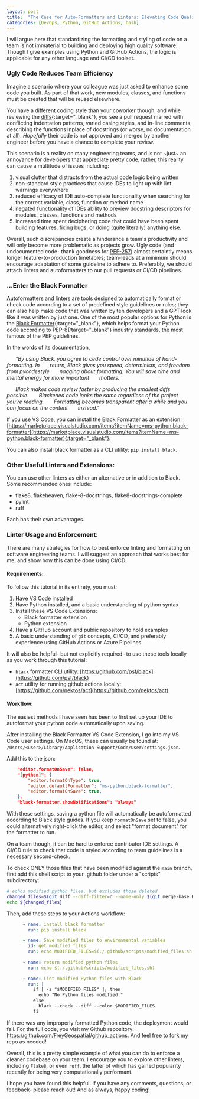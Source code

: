 ```yaml
---
layout: post
title:  "The Case for Auto-Formatters and Linters: Elevating Code Quality in Software Engineering"
categories: [DevOps, Python, GitHub Actions, bash]
---
```



I will argue here that standardizing the formatting and styling of code on a team is not immaterial to building and deploying high quality software. Though I give examples using Python and GitHub Actions, the logic is applicable for any other language and CI/CD toolset.

### Ugly Code Reduces Team Efficiency

Imagine a scenario where your colleague was just asked to enhance some code you built. As part of that work, new modules, classes, and functions must be created that will be reused elsewhere.

You have a different coding style than your coworker though, and while reviewing the [diffs](https://en.wikipedia.org/wiki/Diff){:target="_blank"}, you see a pull request marred with conflicting indentation patterns, varied casing styles, and in-line comments describing the functions inplace of docstrings (or worse, no documentation at all). *Hopefully* their code is not approved and merged by another engineer before you have a chance to complete your review.

This scenario is a reality on many engineering teams, and is not ~just~ an annoyance for developers that appreciate pretty code; rather, this reality can cause a multitude of issues including:
1. visual clutter that distracts from the actual code logic being written
1. non-standard style practices that cause IDEs to light up with lint warnings everywhere
1. reduced efficacy of IDE auto-complete functionality when searching for the correct variable, class, function or method name
1. negated functionality of IDEs ability to preview docstring descriptors for modules, classes, functions and methods
1. increased time spent deciphering code that could have been spent building features, fixing bugs, or doing (quite literally) anything else.

Overall, such discrepancies create a hinderance a team's productivity and will only become more problematic as projects grow. Ugly code (and undocumented code- thank goodness for [PEP-257](https://peps.python.org/pep-0257/)) almost certaintly means longer feature-to-production timetables; team-leads at a minimum should encourage adaptation of some guideline to adhere to. Preferably, we should attach linters and autoformatters to our pull requests or CI/CD pipelines.

### ...Enter the Black Formatter
Autoformatters and linters are tools designed to automatically format or check code according to a set of predefined style guidelines or rules; they can also help make code that was written by ten developers and a GPT look like it was written by just one. One of the most popular options for Python is the [Black Formatter](https://black.readthedocs.io/en/stable/){:target="_blank"}, which helps format your Python code according to [PEP-8](https://peps.python.org/pep-0008/){:target="_blank"} industry standards, the most famous of the PEP guidelines.

In the words of its documentation,


&nbsp;&nbsp;&nbsp;&nbsp;&nbsp;&nbsp;*"By using Black, you agree to cede control over minutiae of hand-formatting. In
&nbsp;&nbsp;&nbsp;&nbsp;&nbsp;&nbsp;return, Black gives you speed, determinism, and freedom from pycodestyle
&nbsp;&nbsp;&nbsp;&nbsp;&nbsp;&nbsp;nagging about formatting. You will save time and mental energy for more important
&nbsp;&nbsp;&nbsp;&nbsp;&nbsp;&nbsp;matters.*


&nbsp;&nbsp;&nbsp;&nbsp;&nbsp;&nbsp;*Black makes code review faster by producing the smallest diffs possible. 
&nbsp;&nbsp;&nbsp;&nbsp;&nbsp;&nbsp;Blackened code looks the same regardless of the project you’re reading.
&nbsp;&nbsp;&nbsp;&nbsp;&nbsp;&nbsp;Formatting becomes transparent after a while and you can focus on the content
&nbsp;&nbsp;&nbsp;&nbsp;&nbsp;&nbsp;instead."*

If you use VS Code, you can install the Black Formatter as an extension: [https://marketplace.visualstudio.com/items?itemName=ms-python.black-formatter](https://marketplace.visualstudio.com/items?itemName=ms-python.black-formatter){:target="_blank"}. 

You can also install black formatter as a CLI utility: `pip install black`.

### Other Useful Linters and Extensions:
You can use other linters as either an alternative or in addition to Black. Some recommended ones include:
- flake8, flakeheaven, flake-8-docstrings, flake8-docstrings-complete
- pylint
- ruff

Each has their own advantages.

### Linter Usage and Enforcement:

There are many strategies for how to best enforce linting and formatting on software engineering teams. I will suggest an approach that works best for me, and show how this can be done using CI/CD.


#### Requirements:

To follow this tutorial in its entirety, you must:
1. Have VS Code installed
1. Have Python installed, and a basic understanding of python syntax
1. Install these VS Code Extensions:
    - Black formatter extension
    - Python extension
1. Have a GitHub account and public repository to hold examples
1. A basic understanding of `git` concepts, CI/CD, and preferably experience using GitHub Actions or Azure Pipelines

It will also be helpful- but not explicitly required- to use these tools locally as you work through this tutorial:
- `black` formatter CLI utility: [https://github.com/psf/black](https://github.com/psf/black)
- `act` utility for running github actions locally: [https://github.com/nektos/act](https://github.com/nektos/act)


#### Workflow:
The easiest methods I have seen has been to first set up your IDE to autoformat your python code automatically upon saving.

After installing the Black Formatter VS Code Extension, I go into my VS Code user settings. On MacOS, these can usually be found at: `/Users/<user>/Library/Application Support/Code/User/settings.json`.

Add this to the json:

```json
    "editor.formatOnSave": false,
    "[python]": {
        "editor.formatOnType": true,
        "editor.defaultFormatter": "ms-python.black-formatter",
        "editor.formatOnSave": true,
    },
    "black-formatter.showNotifications": "always"
```

With these settings, saving a python file will automatically be autoformatted according to Black style guides. If you keep `formatOnSave` set to false, you could alternatively right-click the editor, and select "format document" for the formatter to run.

On a team though, it can be hard to enforce contributor IDE settings. A CI/CD rule to check that code is styled according to team guidelines is a necessary second-check.

To check ONLY those files that have been modified against the `main` branch, first add this shell script to your .github folder under a "scripts" subdirectory:

```bash
# echos modified python files, but excludes those deleted
changed_files=$(git diff --diff-filter=d --name-only $(git merge-base HEAD remotes/origin/main) HEAD | grep .py)
echo ${changed_files}
```

Then, add these steps to your Actions workflow:

```yaml
      - name: install black formatter
        run: pip install black

      - name: Save modified files to environmental variables
        id: get_modified_files
        run: echo MODIFIED_FILES=$(./.github/scripts/modified_files.sh) >> $GITHUB_ENV
      
      - name: return modified python files
        run: echo $(./.github/scripts/modified_files.sh)

      - name: Lint modified Python files with Black
        run: |
          if [ -z "$MODIFIED_FILES" ]; then
            echo "No Python files modified."
          else
            black --check --diff --color $MODIFIED_FILES
          fi
```

If there was any improperly formatted Python code, the deployment would fail. For the full code, you visit my Github repository: https://github.com/FreyGeospatial/github_actions. And feel free to fork my repo as needed!

Overall, this is a pretty simple example of what you can do to enforce a cleaner codebase on your team. I encourage you to explore other linters, including `Flake8`, or even `ruff`, the latter of which has gained popularity recently for being very computationally performant. 

I hope you have found this helpful. If you have any comments, questions, or feedback- please reach out! And as always, happy coding!
